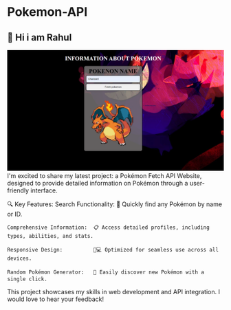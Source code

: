 # Pokemon-API
## 👋 Hi i am Rahul
![Desktop design](./design.jpg)
I'm excited to share my latest project: a Pokémon Fetch API Website, designed to provide detailed information on Pokémon through a user-friendly interface.

🔍 Key Features:
    Search Functionality:       🔎 Quickly find any Pokémon by name or ID.
    
    Comprehensive Information:  📋 Access detailed profiles, including types, abilities, and stats.
    
    Responsive Design:          📱💻 Optimized for seamless use across all devices.
    
    Random Pokémon Generator:   🎲 Easily discover new Pokémon with a single click.

This project showcases my skills in web development and API integration. I would love to hear your feedback!

